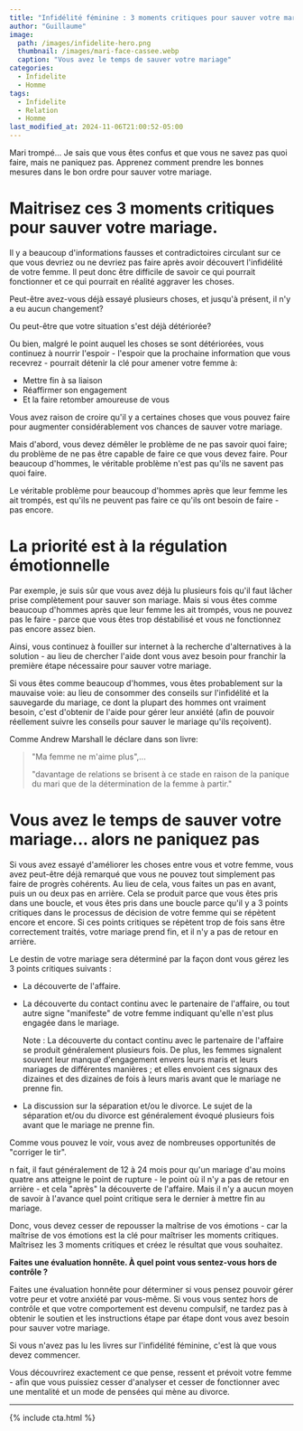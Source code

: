 ```yaml
---
title: "Infidélité féminine : 3 moments critiques pour sauver votre mariage"
author: "Guillaume"
image: 
  path: /images/infidelite-hero.png
  thumbnail: /images/mari-face-cassee.webp
  caption: "Vous avez le temps de sauver votre mariage"
categories:
  - Infidelite
  - Homme
tags:
  - Infidelite
  - Relation
  - Homme
last_modified_at: 2024-11-06T21:00:52-05:00
---
```

Mari trompé... Je sais que vous êtes confus et que vous ne savez pas quoi faire, mais ne paniquez pas. Apprenez comment prendre les bonnes mesures dans le bon ordre pour sauver votre mariage.

# Maitrisez ces 3 moments critiques pour sauver votre mariage.


Il y a beaucoup d'informations fausses et contradictoires circulant sur ce que vous devriez ou ne devriez pas faire après avoir découvert l'infidélité de votre femme. Il peut donc être difficile de savoir ce qui pourrait fonctionner et ce qui pourrait en réalité aggraver les choses. 

Peut-être avez-vous déjà essayé plusieurs choses, et jusqu'à présent, il n'y a eu aucun changement? 

Ou peut-être que votre situation s'est déjà détériorée? 

Ou bien, malgré le point auquel les choses se sont détériorées, vous continuez à nourrir l'espoir - l'espoir que la prochaine information que vous recevrez - pourrait détenir la clé pour amener votre femme à:
* Mettre fin à sa liaison 
* Réaffirmer son engagement
* Et la faire retomber amoureuse de vous

Vous avez raison de croire qu'il y a certaines choses que vous pouvez faire pour augmenter considérablement vos chances de sauver votre mariage. 

Mais d'abord, vous devez démêler le problème de ne pas savoir quoi faire; du problème de ne pas être capable de faire ce que vous devez faire. Pour beaucoup d'hommes, le véritable problème n'est pas qu'ils ne savent pas quoi faire. 

Le véritable problème pour beaucoup d'hommes après que leur femme les ait trompés, est qu'ils ne peuvent pas faire ce qu'ils ont besoin de faire - pas encore.

# La priorité est à la régulation émotionnelle

Par exemple, je suis sûr que vous avez déjà lu plusieurs fois qu'il faut lâcher prise complètement pour sauver son mariage. Mais si vous êtes comme beaucoup d'hommes après que leur femme les ait trompés, vous ne pouvez pas le faire - parce que vous êtes trop déstabilisé et vous ne fonctionnez pas encore assez bien. 

Ainsi, vous continuez à fouiller sur internet à la recherche d'alternatives à la solution - au lieu de chercher l'aide dont vous avez besoin pour franchir la première étape nécessaire pour sauver votre mariage.


Si vous êtes comme beaucoup d'hommes, vous êtes probablement sur la mauvaise voie: au lieu de consommer des conseils sur l'infidélité et la sauvegarde du mariage, ce dont la plupart des hommes ont vraiment besoin, c'est d'obtenir de l'aide pour gérer leur anxiété (afin de pouvoir réellement suivre les conseils pour sauver le mariage qu'ils reçoivent). 

Comme Andrew Marshall le déclare dans son livre:
> "Ma femme ne m'aime plus",...
>
> "davantage de relations se brisent à ce stade en raison de la panique du mari que de la détermination de la femme à partir."

# Vous avez le temps de sauver votre mariage... alors ne paniquez pas

Si vous avez essayé d'améliorer les choses entre vous et votre femme, vous avez peut-être déjà remarqué que vous ne pouvez tout simplement pas faire de progrès cohérents. Au lieu de cela, vous faites un pas en avant, puis un ou deux pas en arrière. Cela se produit parce que vous êtes pris dans une boucle, et vous êtes pris dans une boucle parce qu'il y a 3 points critiques dans le processus de décision de votre femme qui se répètent encore et encore. Si ces points critiques se répètent trop de fois sans être correctement traités, votre mariage prend fin, et il n'y a pas de retour en arrière.

Le destin de votre mariage sera déterminé par la façon dont vous gérez les 3 points critiques suivants :

* La découverte de l'affaire.

* La découverte du contact continu avec le partenaire de l'affaire, ou tout autre signe "manifeste" de votre femme indiquant qu'elle n'est plus engagée dans le mariage. 
  
  Note : La découverte du contact continu avec le partenaire de l'affaire se produit généralement plusieurs fois. De plus, les femmes signalent souvent leur manque d'engagement envers leurs maris et leurs mariages de différentes manières ; et elles envoient ces signaux des dizaines et des dizaines de fois à leurs maris avant que le mariage ne prenne fin.

* La discussion sur la séparation et/ou le divorce. Le sujet de la séparation et/ou du divorce est généralement évoqué plusieurs fois avant que le mariage ne prenne fin.

Comme vous pouvez le voir, vous avez de nombreuses opportunités de "corriger le tir". 

n fait, il faut généralement de 12 à 24 mois pour qu'un mariage d'au moins quatre ans atteigne le point de rupture - le point où il n'y a pas de retour en arrière - et cela "après" la découverte de l'affaire. Mais il n'y a aucun moyen de savoir à l'avance quel point critique sera le dernier à mettre fin au mariage. 

Donc, vous devez cesser de repousser la maîtrise de vos émotions - car la maîtrise de vos émotions est la clé pour maîtriser les moments critiques. Maîtrisez les 3 moments critiques et créez le résultat que vous souhaitez.

**Faites une évaluation honnête. À quel point vous sentez-vous hors de contrôle ?**

Faites une évaluation honnête pour déterminer si vous pensez pouvoir gérer votre peur et votre anxiété par vous-même. Si vous vous sentez hors de contrôle et que votre comportement est devenu compulsif, ne tardez pas à obtenir le soutien et les instructions étape par étape dont vous avez besoin pour sauver votre mariage.

Si vous n'avez pas lu les livres sur l'infidélité féminine, c'est là que vous devez commencer.

Vous découvrirez exactement ce que pense, ressent et prévoit votre femme - afin que vous puissiez cesser d'analyser et cesser de fonctionner avec une mentalité et un mode de pensées qui mène au divorce. 

*******************************
{% include cta.html %}